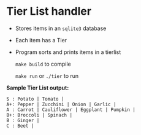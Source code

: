 # Tier List handler

- Stores items in an `sqlite3` database
- Each item has a Tier
- Program sorts and prints items in a tierlist

  `make build` to compile
  
  `make run` or `./tier` to run

**Sample Tier List output:**

```
S : Potato | Tomato |
A+: Pepper | Zucchini | Onion | Garlic |
A : Carrot | Cauliflower | Eggplant | Pumpkin |
B+: Broccoli | Spinach |
B : Ginger |
C : Beet |
```

